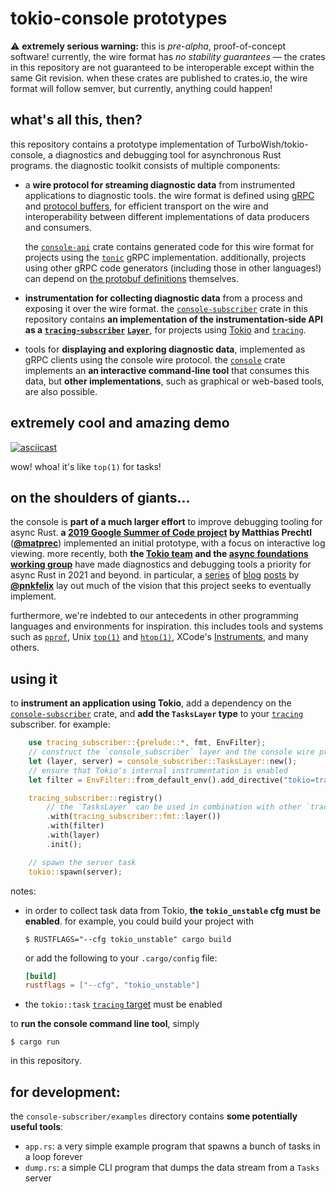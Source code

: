 # tokio-console prototypes

⚠️ **extremely serious warning:** this is _pre-alpha_, proof-of-concept
software! currently, the wire format has _no stability guarantees_ &mdash;
the crates in this repository are not guaranteed to be interoperable except
within the same Git revision. when these crates are published to crates.io, the
wire format will follow semver, but currently, anything could happen!

## what's all this, then?

this repository contains a prototype implementation of TurboWish/tokio-console,
a diagnostics and debugging tool for asynchronous Rust programs. the diagnostic
toolkit consists of multiple components:

* a **wire protocol for streaming diagnostic data** from instrumented applications
  to diagnostic tools. the wire format is defined using [gRPC] and [protocol
  buffers], for efficient transport on the wire and interoperability between
  different implementations of data producers and consumers.

  the [`console-api`] crate contains generated code for this wire format for
  projects using the [`tonic`] gRPC implementation. additionally, projects using
  other gRPC code generators (including those in other languages!) can depend on
  [the protobuf definitions] themselves.

* **instrumentation for collecting diagnostic data** from a process and exposing
  it over the wire format. the [`console-subscriber`] crate in this repository
  contains **an implementation of the instrumentation-side API as a
  [`tracing-subscriber`] [`Layer`]**, for projects using [Tokio] and
  [`tracing`].

* tools for **displaying and exploring diagnostic data**, implemented as gRPC
  clients using the console wire protocol. the [`console`] crate implements an
  **an interactive command-line tool** that consumes this data, but **other
  implementations**, such as graphical or web-based tools, are also possible.

[gRPC]: https://grpc.io/
[protocol buffers]: https://developers.google.com/protocol-buffers
[the protobuf definitions]: ../proto
[`tonic`]: https://lib.rs/crates/tonic
[Tokio]: https://tokio.rs

## extremely cool and amazing demo


[![asciicast](https://asciinema.org/a/412139.svg)](https://asciinema.org/a/412139?t=44)

wow! whoa! it's like `top(1)` for tasks!

## on the shoulders of giants...

the console is **part of a much larger effort** to improve debugging tooling for
async Rust. **a [2019 Google Summer of Code project][gsoc] by Matthias Prechtl**
([**@matprec**]) implemented an initial prototype, with a focus on interactive log
viewing. more recently, both **the [Tokio team][tokio-blog] and the [async
foundations working group][shiny-future]** have made diagnostics and debugging
tools a priority for async Rust in 2021 and beyond. in particular, a
[series][tw-1] of [blog][tw-2] [posts][tw-3] by [**@pnkfelix**] lay out much of
the vision that this project seeks to eventually implement.

furthermore, we're indebted to our antecedents in other programming languages
and environments for inspiration. this includes tools and systems such as
[`pprof`], Unix [`top(1)`] and [`htop(1)`], XCode's [Instruments], and many
others.

[gsoc]: https://github.com/tokio-rs/console-gsoc
[tokio-blog]: https://tokio.rs/blog/2020-12-tokio-1-0#tracing
[shiny-future]: https://rust-lang.github.io/wg-async-foundations/vision/shiny_future/barbara_makes_a_wish.html
[tw-1]: http://blog.pnkfx.org/blog/2021/04/26/road-to-turbowish-part-1-goals/
[tw-2]: http://blog.pnkfx.org/blog/2021/04/27/road-to-turbowish-part-2-stories/
[tw-3]: http://blog.pnkfx.org/blog/2021/05/03/road-to-turbowish-part-3-design/
[`pprof`]: https://github.com/google/pprof
[`top(1)`]: https://man7.org/linux/man-pages/man1/top.1.html
[`htop(1)`]: https://htop.dev/
[Instruments]: https://developer.apple.com/library/archive/documentation/ToolsLanguages/Conceptual/Xcode_Overview/MeasuringPerformance.html
[**@matprec**]: https://github.com/matprec
[**@pnkfelix**]: https://github.com/pnkfelix
## using it

to **instrument an application using Tokio**, add a dependency on the
[`console-subscriber`] crate, and **add the `TasksLayer` type** to your
[`tracing`] subscriber. for example:
```rust
    use tracing_subscriber::{prelude::*, fmt, EnvFilter};
    // construct the `console_subscriber` layer and the console wire protocol server
    let (layer, server) = console_subscriber::TasksLayer::new();
    // ensure that Tokio's internal instrumentation is enabled
    let filter = EnvFilter::from_default_env().add_directive("tokio=trace".parse()?);

    tracing_subscriber::registry()
        // the `TasksLayer` can be used in combination with other `tracing` layers...
        .with(tracing_subscriber::fmt::layer())
        .with(filter)
        .with(layer)
        .init();

    // spawn the server task
    tokio::spawn(server);
```

notes:

* in order to collect task data from Tokio, **the `tokio_unstable` cfg must be
  enabled**. for example, you could build your project with
  ```shell
  $ RUSTFLAGS="--cfg tokio_unstable" cargo build
  ```
  or add the following to your `.cargo/config` file:
  ```toml
  [build]
  rustflags = ["--cfg", "tokio_unstable"]
  ```
* the `tokio::task` [`tracing` target] must be enabled

to **run the console command line tool**, simply
```shell
$ cargo run
```
in this repository.

## for development:

the `console-subscriber/examples` directory contains **some potentially useful
tools**:

* `app.rs`: a very simple example program that spawns a bunch of tasks in a loop
  forever
* `dump.rs`: a simple CLI program that dumps the data stream from a `Tasks`
  server

[`tracing`]: https://lib.rs/crates/tracing
[`tracing-subscriber`]: https://lib.rs/crates/tracing-subscriber
[`console-api`]: ../console-api
[`console-subscriber`]: ../console-subscriber
[`console`]: ../console
[`Layer`]: https://docs.rs/tracing-subscriber/0.2.18/tracing_subscriber/layer/trait.Layer.html
[`tracing` target]: https://docs.rs/tracing/0.1.26/tracing/struct.Metadata.html